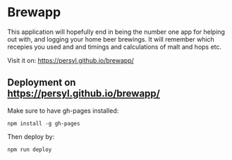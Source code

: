 # Brewapp
This application will hopefully end in being the number one app for helping out with, and logging your home beer brewings.
It will remember which recepies you used and and timings and calculations of malt and hops etc.

Visit it on: https://persyl.github.io/brewapp/

## Deployment on https://persyl.github.io/brewapp/
Make sure to have gh-pages installed:
```
npm install -g gh-pages
```

Then deploy by:
```
npm run deploy
```
